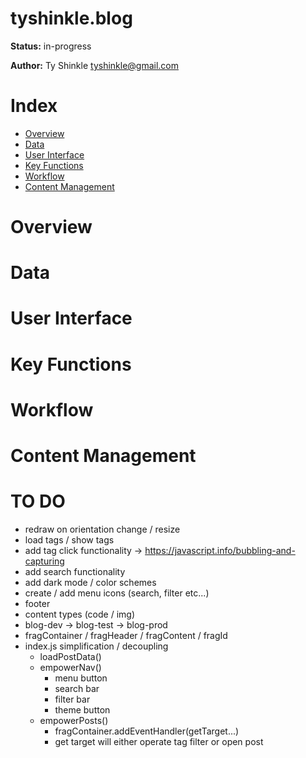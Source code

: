 # tyshinkle.blog

**Status:** in-progress  
  
**Author:** Ty Shinkle <tyshinkle@gmail.com>

# Index
- [Overview](#Overview)
- [Data](#Data)
- [User Interface](#User-Interface)
- [Key Functions](#Key-Functions)
- [Workflow](#Workflow)
- [Content Management](#Content-Management)

# Overview

# Data

# User Interface

# Key Functions

# Workflow

# Content Management

# TO DO

- redraw on orientation change / resize  
- load tags / show tags
- add tag click functionality  -> https://javascript.info/bubbling-and-capturing  
- add search functionality   
- add dark mode / color schemes
- create / add menu icons (search, filter etc...)  
- footer  
- content types (code / img) 
- blog-dev -> blog-test -> blog-prod  
- fragContainer / fragHeader / fragContent / fragId
- index.js simplification / decoupling  
  - loadPostData()    
  - empowerNav()  
    - menu button  
    - search bar
    - filter bar  
    - theme button  
  - empowerPosts()  
    - fragContainer.addEventHandler(getTarget...)
    - get target will either operate tag filter or open post  
